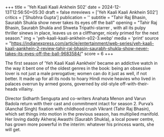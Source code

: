 +++
title = 'Yeh Kaali Kaali Ankhein S02'
date = 2024-12-13T12:56:50+05:30
draft = false
mreviews = ['Yeh Kaali Kaali Ankhein S02']
critics = ['Shubhra Gupta']
publication = ''
subtitle = "Tahir Raj Bhasin, Saurabh Shukla show never takes its eyes off the ball"
opening = "Tahir Raj Bhasin, Saurabh Shukla and Shweta Tripathi-starrer , with all its pulpy thriller sinews in place, leaves us on a cliffhanger, nicely primed for the next season."
img = 'yeh-kaali-kaali-ankhein-s02-3.webp'
media = 'print'
source = "https://indianexpress.com/article/entertainment/web-series/yeh-kaali-kaali-aankhein-2-review-tahir-raj-bhasin-saurabh-shukla-show-never-takes-its-eyes-off-the-ball-9683584/"
score = 6
+++

The first season of ‘Yeh Kaali Kaali Aankhein’ became an addictive watch in the way it bent one of the oldest genres in the book: being an obsessive lover is not just a male prerogative; women can do it just as well, if not better. It made up for all its nods to hoary Hindi movie heavies who lived in palaces overrun by armed goons, governed by old-style off-with-their-heads villainy.

Director Sidharth Sengupta and co-writers Anahata Menon and Varun Badola return with their cast and commitment intact for season 2. Purva’s (Aanchal Singh) fixation with childhood crush Vikrant (Tahir Raj Bhasin), which set things into motion in the previous season, has multiplied manifold. Her loving daddy Akheraj Awasthi (Saurabh Shukla), a local power centre, has grown more powerful in the interim: whatever his princess wants, she will get.
